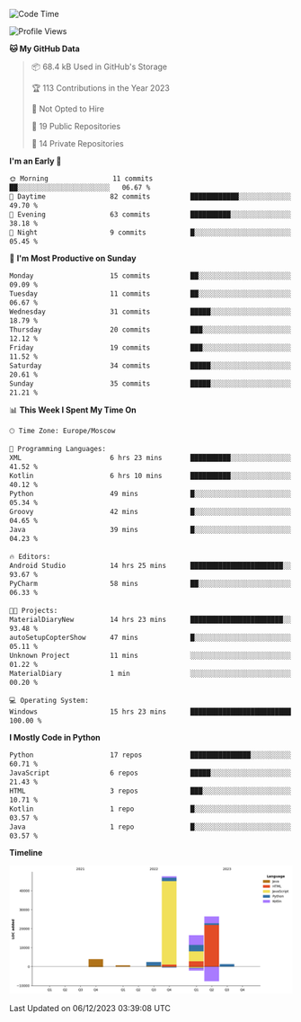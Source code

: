 <!--START_SECTION:waka-->
![Code Time](http://img.shields.io/badge/Code%20Time-156%20hrs%207%20mins-blue)

![Profile Views](http://img.shields.io/badge/Profile%20Views-0-blue)

**🐱 My GitHub Data** 

> 📦 68.4 kB Used in GitHub's Storage 
 > 
> 🏆 113 Contributions in the Year 2023
 > 
> 🚫 Not Opted to Hire
 > 
> 📜 19 Public Repositories 
 > 
> 🔑 14 Private Repositories 
 > 
**I'm an Early 🐤** 

```text
🌞 Morning                11 commits          ██░░░░░░░░░░░░░░░░░░░░░░░   06.67 % 
🌆 Daytime                82 commits          ████████████░░░░░░░░░░░░░   49.70 % 
🌃 Evening                63 commits          ██████████░░░░░░░░░░░░░░░   38.18 % 
🌙 Night                  9 commits           █░░░░░░░░░░░░░░░░░░░░░░░░   05.45 % 
```
📅 **I'm Most Productive on Sunday** 

```text
Monday                   15 commits          ██░░░░░░░░░░░░░░░░░░░░░░░   09.09 % 
Tuesday                  11 commits          ██░░░░░░░░░░░░░░░░░░░░░░░   06.67 % 
Wednesday                31 commits          █████░░░░░░░░░░░░░░░░░░░░   18.79 % 
Thursday                 20 commits          ███░░░░░░░░░░░░░░░░░░░░░░   12.12 % 
Friday                   19 commits          ███░░░░░░░░░░░░░░░░░░░░░░   11.52 % 
Saturday                 34 commits          █████░░░░░░░░░░░░░░░░░░░░   20.61 % 
Sunday                   35 commits          █████░░░░░░░░░░░░░░░░░░░░   21.21 % 
```


📊 **This Week I Spent My Time On** 

```text
🕑︎ Time Zone: Europe/Moscow

💬 Programming Languages: 
XML                      6 hrs 23 mins       ██████████░░░░░░░░░░░░░░░   41.52 % 
Kotlin                   6 hrs 10 mins       ██████████░░░░░░░░░░░░░░░   40.12 % 
Python                   49 mins             █░░░░░░░░░░░░░░░░░░░░░░░░   05.34 % 
Groovy                   42 mins             █░░░░░░░░░░░░░░░░░░░░░░░░   04.65 % 
Java                     39 mins             █░░░░░░░░░░░░░░░░░░░░░░░░   04.23 % 

🔥 Editors: 
Android Studio           14 hrs 25 mins      ███████████████████████░░   93.67 % 
PyCharm                  58 mins             ██░░░░░░░░░░░░░░░░░░░░░░░   06.33 % 

🐱‍💻 Projects: 
MaterialDiaryNew         14 hrs 23 mins      ███████████████████████░░   93.48 % 
autoSetupCopterShow      47 mins             █░░░░░░░░░░░░░░░░░░░░░░░░   05.11 % 
Unknown Project          11 mins             ░░░░░░░░░░░░░░░░░░░░░░░░░   01.22 % 
MaterialDiary            1 min               ░░░░░░░░░░░░░░░░░░░░░░░░░   00.20 % 

💻 Operating System: 
Windows                  15 hrs 23 mins      █████████████████████████   100.00 % 
```

**I Mostly Code in Python** 

```text
Python                   17 repos            ███████████████░░░░░░░░░░   60.71 % 
JavaScript               6 repos             █████░░░░░░░░░░░░░░░░░░░░   21.43 % 
HTML                     3 repos             ███░░░░░░░░░░░░░░░░░░░░░░   10.71 % 
Kotlin                   1 repo              █░░░░░░░░░░░░░░░░░░░░░░░░   03.57 % 
Java                     1 repo              █░░░░░░░░░░░░░░░░░░░░░░░░   03.57 % 
```



**Timeline**

![Lines of Code chart](https://raw.githubusercontent.com/Adlemex/Adlemex/main/assets/bar_graph.png)


 Last Updated on 06/12/2023 03:39:08 UTC
<!--END_SECTION:waka-->
